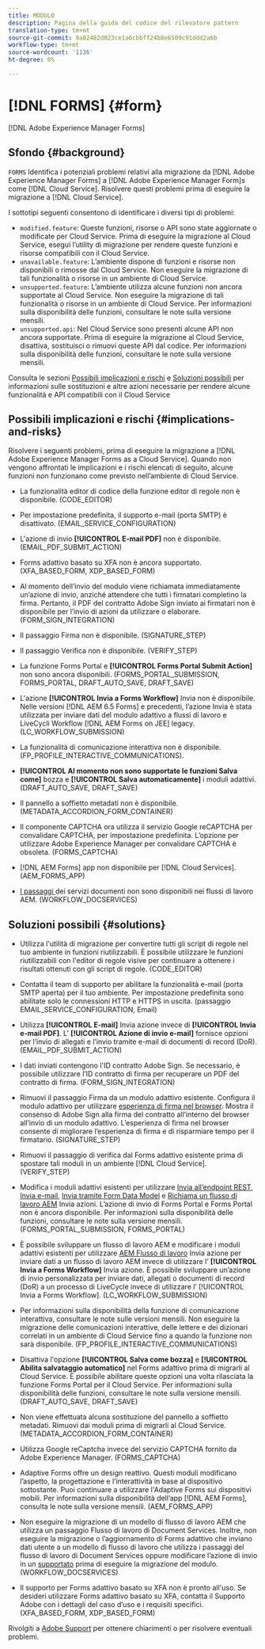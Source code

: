 ```yaml
---
title: MODULO
description: Pagina della guida del codice del rilevatore pattern
translation-type: tm+mt
source-git-commit: 9a02482d023ce1a6cbbff24b8e6509c91ddd2a6b
workflow-type: tm+mt
source-wordcount: '1136'
ht-degree: 0%

---
```



# [!DNL FORMS] {#form}

[!DNL Adobe Experience Manager Forms]

## Sfondo {#background}

`FORMS` Identifica i potenziali problemi relativi alla migrazione da  [!DNL Adobe Experience Manager Forms] a  [!DNL Adobe Experience Manager Form]s come  [!DNL Cloud Service]. Risolvere questi problemi prima di eseguire la migrazione a [!DNL Cloud Service].

I sottotipi seguenti consentono di identificare i diversi tipi di problemi:

* `modified.feature`: Queste funzioni, risorse o API sono state aggiornate o modificate per Cloud Service. Prima di eseguire la migrazione al Cloud Service, esegui l’utility di migrazione per rendere queste funzioni e risorse compatibili con il Cloud Service.
* `unavailable.feature`: L’ambiente dispone di funzioni e risorse non disponibili o rimosse dal Cloud Service. Non eseguire la migrazione di tali funzionalità o risorse in un ambiente di Cloud Service.
* `unsupported.feature`: L’ambiente utilizza alcune funzioni non ancora supportate al Cloud Service. Non eseguire la migrazione di tali funzionalità o risorse in un ambiente di Cloud Service. Per informazioni sulla disponibilità delle funzioni, consultare le note sulla versione mensili.
* `unsupported.api`: Nel Cloud Service sono presenti alcune API non ancora supportate. Prima di eseguire la migrazione al Cloud Service, disattiva, sostituisci o rimuovi queste API dal codice. Per informazioni sulla disponibilità delle funzioni, consultare le note sulla versione mensili.

Consulta le sezioni [Possibili implicazioni e rischi](#implications-and-risks) e [Soluzioni possibili](#solutions) per informazioni sulle sostituzioni e altre azioni necessarie per rendere alcune funzionalità e API compatibili con il Cloud Service

## Possibili implicazioni e rischi {#implications-and-risks}

Risolvere i seguenti problemi, prima di eseguire la migrazione a [!DNL Adobe Experience Manager Forms as a Cloud Service]. Quando non vengono affrontati le implicazioni e i rischi elencati di seguito, alcune funzioni non funzionano come previsto nell’ambiente di Cloud Service.

* La funzionalità editor di codice della funzione editor di regole non è disponibile. (CODE_EDITOR)

* Per impostazione predefinita, il supporto e-mail (porta SMTP) è disattivato. (EMAIL_SERVICE_CONFIGURATION)

* L&#39;azione di invio **[!UICONTROL E-mail PDF]** non è disponibile.(EMAIL_PDF_SUBMIT_ACTION)

* Forms adattivo basato su XFA non è ancora supportato. (XFA_BASED_FORM, XDP_BASED_FORM)

* Al momento dell’invio del modulo viene richiamata immediatamente un’azione di invio, anziché attendere che tutti i firmatari completino la firma. Pertanto, il PDF del contratto Adobe Sign inviato ai firmatari non è disponibile per l’invio di azioni da utilizzare o elaborare. (FORM_SIGN_INTEGRATION)

* Il passaggio Firma non è disponibile. (SIGNATURE_STEP)

* Il passaggio Verifica non è disponibile. (VERIFY_STEP)

* La funzione Forms Portal e **[!UICONTROL Forms Portal Submit Action]** non sono ancora disponibili. (FORMS_PORTAL_SUBMISSION, FORMS_PORTAL, DRAFT_AUTO_SAVE, DRAFT_SAVE)

* L&#39;azione **[!UICONTROL Invia a Forms Workflow]** Invia non è disponibile. Nelle versioni [!DNL AEM 6.5 Forms] e precedenti, l’azione Invia è stata utilizzata per inviare dati del modulo adattivo a flussi di lavoro e LiveCycli Workflow [!DNL AEM Forms on JEE] legacy. (LC_WORKFLOW_SUBMISSION)

* La funzionalità di comunicazione interattiva non è disponibile.  (FP_PROFILE_INTERACTIVE_COMMUNICATIONS).

* **[!UICONTROL Al momento non sono supportate le funzioni Salva come]** bozza e  **[!UICONTROL Salva automaticamente]** i moduli adattivi. (DRAFT_AUTO_SAVE, DRAFT_SAVE)

* Il pannello a soffietto metadati non è disponibile. (METADATA_ACCORDION_FORM_CONTAINER)

* Il componente CAPTCHA ora utilizza il servizio Google reCAPTCHA per convalidare CAPTCHA, per impostazione predefinita. L’opzione per utilizzare Adobe Experience Manager per convalidare CAPTCHA è obsoleta. (FORMS_CAPTCHA)

* [!DNL AEM Forms] app non disponibile per  [!DNL Cloud Services]. (AEM_FORMS_APP)

* [I passaggi ](https://experienceleague.adobe.com/docs/experience-manager-65/forms/install-aem-forms/osgi-installation/install-configure-document-services.html?lang=en#deployment-topology) dei servizi documenti non sono disponibili nei flussi di lavoro AEM. (WORKFLOW_DOCSERVICES)

## Soluzioni possibili {#solutions}

* Utilizza l&#39;utilità di migrazione per convertire tutti gli script di regole nel tuo ambiente in funzioni riutilizzabili. È possibile utilizzare le funzioni riutilizzabili con l&#39;editor di regole visive per continuare a ottenere i risultati ottenuti con gli script di regole. (CODE_EDITOR)

* Contatta il team di supporto per abilitare la funzionalità e-mail (porta SMTP aperta) per il tuo ambiente. Per impostazione predefinita sono abilitate solo le connessioni HTTP e HTTPS in uscita. (passaggio EMAIL_SERVICE_CONFIGURATION, Email)

* Utilizza **[!UICONTROL E-mail]** Invia azione invece di **[!UICONTROL Invia e-mail PDF]**. L’ **[!UICONTROL Azione di invio e-mail]** fornisce opzioni per l’invio di allegati e l’invio tramite e-mail di documenti di record (DoR). (EMAIL_PDF_SUBMIT_ACTION)

* I dati inviati contengono l&#39;ID contratto Adobe Sign. Se necessario, è possibile utilizzare l’ID contratto di firma per recuperare un PDF del contratto di firma.  (FORM_SIGN_INTEGRATION)

* Rimuovi il passaggio Firma da un modulo adattivo esistente. Configura il modulo adattivo per utilizzare [esperienza di firma nel browser](https://medium.com/adobetech/using-adobe-sign-to-e-sign-an-adaptive-form-heres-the-best-way-to-do-it-dc3e15f9b684). Mostra il consenso di Adobe Sign alla firma del contratto all’interno del browser all’invio di un modulo adattivo. L’esperienza di firma nel browser consente di migliorare l’esperienza di firma e di risparmiare tempo per il firmatario. (SIGNATURE_STEP)

* Rimuovi il passaggio di verifica dal Forms adattivo esistente prima di spostare tali moduli in un ambiente [!DNL Cloud Service]. (VERIFY_STEP)

* Modifica i moduli adattivi esistenti per utilizzare [Invia all’endpoint REST](https://experienceleague.adobe.com/docs/experience-manager-forms-cloud-service/forms/create-an-adaptive-form/configure-submit-actions-and-metadata-submission/configuring-submit-actions.html#submit-to-rest-endpoint), [Invia e-mail](https://experienceleague.adobe.com/docs/experience-manager-forms-cloud-service/forms/create-an-adaptive-form/configure-submit-actions-and-metadata-submission/configuring-submit-actions.html#send-email), [Invia tramite Form Data Model](https://experienceleague.adobe.com/docs/experience-manager-forms-cloud-service/forms/create-an-adaptive-form/configure-submit-actions-and-metadata-submission/configuring-submit-actions.html#submit-using-form-data-model) e [Richiama un flusso di lavoro AEM](https://experienceleague.adobe.com/docs/experience-manager-forms-cloud-service/forms/create-an-adaptive-form/configure-submit-actions-and-metadata-submission/configuring-submit-actions.html#invoke-an-aem-workflow) Invia azioni. L’azione di invio di Forms Portal e Forms Portal non è ancora disponibile. Per informazioni sulla disponibilità delle funzioni, consultare le note sulla versione mensili. (FORMS_PORTAL_SUBMISSION, FORMS_PORTAL)

* È possibile sviluppare un flusso di lavoro AEM e modificare i moduli adattivi esistenti per utilizzare [AEM Flusso di lavoro](https://experienceleague.adobe.com/docs/experience-manager-forms-cloud-service/forms/create-an-adaptive-form/configure-submit-actions-and-metadata-submission/configuring-submit-actions.html#invoke-an-aem-workflow) Invia azione per inviare dati a un flusso di lavoro AEM invece di utilizzare l’ **[!UICONTROL Invia a Forms Workflow]** Invia azione. È possibile sviluppare un’azione di invio personalizzata per inviare dati, allegati o documenti di record (DoR) a un processo di LiveCycle invece di utilizzare l’ [!UICONTROL Invia a Forms Workflow]. (LC_WORKFLOW_SUBMISSION)

* Per informazioni sulla disponibilità della funzione di comunicazione interattiva, consultare le note sulle versioni mensili. Non eseguire la migrazione delle comunicazioni interattive, delle lettere e dei dizionari correlati in un ambiente di Cloud Service fino a quando la funzione non sarà disponibile. (FP_PROFILE_INTERACTIVE_COMMUNICATIONS)

* Disattiva l&#39;opzione **[!UICONTROL Salva come bozza]** e **[!UICONTROL Abilita salvataggio automatico]** nel Forms adattivo prima di migrarli al Cloud Service. È possibile abilitare queste opzioni una volta rilasciata la funzione Forms Portal per il Cloud Service. Per informazioni sulla disponibilità delle funzioni, consultare le note sulla versione mensili. (DRAFT_AUTO_SAVE, DRAFT_SAVE)

* Non viene effettuata alcuna sostituzione del pannello a soffietto metadati. Rimuovi dai moduli prima di migrarli al Cloud Service.(METADATA_ACCORDION_FORM_CONTAINER)

* Utilizza Google reCaptcha invece del servizio CAPTCHA fornito da Adobe Experience Manager. (FORMS_CAPTCHA)

* Adaptive Forms offre un design reattivo. Questi moduli modificano l’aspetto, la progettazione e l’interattività in base al dispositivo sottostante. Puoi continuare a utilizzare l&#39;Adaptive Forms sui dispositivi mobili. Per informazioni sulla disponibilità dell’app [!DNL AEM Forms], consulta le note sulla versione mensili. (AEM_FORMS_APP)

* Non eseguire la migrazione di un modello di flusso di lavoro AEM che utilizza un passaggio Flusso di lavoro di Document Services. Inoltre, non eseguire la migrazione o l’aggiornamento di Forms adattivo che inviano dati utente a un modello di flusso di lavoro che utilizza i passaggi del flusso di lavoro di Document Services oppure modificare l’azione di invio in un [supportato](https://experienceleague.adobe.com/docs/experience-manager-forms-cloud-service/forms/create-an-adaptive-form/configure-submit-actions-and-metadata-submission/configuring-submit-actions.html) prima di eseguire la migrazione del modulo. (WORKFLOW_DOCSERVICES)

* Il supporto per Forms adattivo basato su XFA non è pronto all&#39;uso. Se desideri utilizzare Forms adattivo basato su XFA, contatta il Supporto Adobe con i dettagli del caso d’uso e i requisiti specifici.(XFA_BASED_FORM, XDP_BASED_FORM)

Rivolgiti a [Adobe Support](https://helpx.adobe.com/enterprise/using/support-for-experience-cloud.html) per ottenere chiarimenti o per risolvere eventuali problemi.

